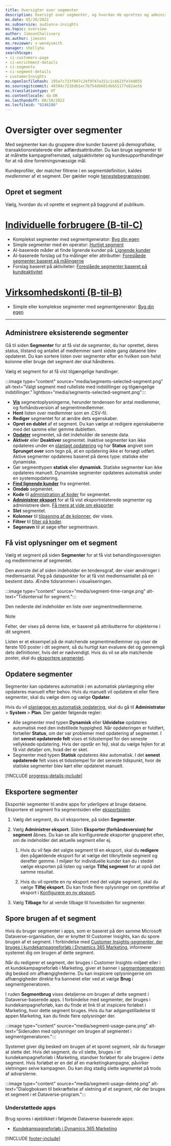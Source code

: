 ```yaml
---
title: Oversigter over segmenter
description: Oversigt over segmenter, og hvordan de oprettes og administreres.
ms.date: 05/20/2022
ms.subservice: audience-insights
ms.topic: overview
author: JimsonChalissery
ms.author: jimsonc
ms.reviewer: v-wendysmith
manager: shellyha
searchScope:
- ci-customers-page
- ci-enrichment-details
- ci-segments
- ci-segment-details
- customerInsights
ms.openlocfilehash: 195a7c733f047c24f9f47a151c1cb623fe34d055
ms.sourcegitcommit: 49394c7216db1ec7b754db6014b651177e82ae5b
ms.translationtype: HT
ms.contentlocale: da-DK
ms.lasthandoff: 08/10/2022
ms.locfileid: "9246286"
---
```

# <a name="segments-overview"></a>Oversigter over segmenter

Med segmenter kan du gruppere dine kunder baseret på demografiske, transaktionsrelaterede eller adfærdsattributter. Du kan bruge segmenter til at målrette kampagnefremstød, salgsaktiviteter og kundesupporthandlinger for at nå dine forretningsmæssige mål.

Kundeprofiler, der matcher filtrene i en segmentdefinition, kaldes *medlemmer* af et segment. Der gælder nogle [tjenestebegrænsninger](/dynamics365/customer-insights/service-limits).

## <a name="create-a-segment"></a>Opret et segment

Vælg, hvordan du vil oprette et segment på baggrund af publikum.

# <a name="individual-consumers-b-to-c"></a>[Individuelle forbrugere (B-til-C)](#tab/b2c)

- Komplekst segmenter med segmentgenerator: [Byg din egen](segment-builder.md)
- Simple segmenter med én operator: [Hurtigt segment](segment-quick.md)
- AI-baserede måder at finde lignende kunder på: [Lignende kunder](find-similar-customer-segments.md)
- AI-baserede forslag ud fra målinger eller attributter: [Foreslåede segmenter baseret på målingerne](suggested-segments.md)
- Forslag baseret på aktiviteter: [Foreslåede segmenter baseret på kundeaktivitet](suggested-segments-activity.md)

# <a name="business-accounts-b-to-b"></a>[Virksomhedskonti (B-til-B)](#tab/b2b)

- Simple eller komplekse segmenter med segmentgenerator: [Byg din egen](segment-builder.md)

---

## <a name="manage-existing-segments"></a>Administrere eksisterende segmenter

Gå til siden **Segmenter** for at få vist de segmenter, du har oprettet, deres status, tilstand og antallet af medlemmer samt sidste gang dataene blev opdateret. Du kan sortere listen over segmenter efter en hvilken som helst kolonne eller bruge det segment der skal håndteres.

Vælg et segment for at få vist tilgængelige handlinger.

:::image type="content" source="media/segments-selected-segment.png" alt-text="Valgt segment med rulleliste med indstillinger og tilgængelige indstillinger." lightbox="media/segments-selected-segment.png":::

- [**Vis**](#view-segment-details) segmentoplysningerne, herunder tendensen for antal medlemmer, og forhåndsversion af segmentmedlemmer.
- **Hent** listen over medlemmer som en .CSV-fil.
- **Rediger** segmentet for at ændre dets egenskaber.
- **Opret en dublet** af et segment. Du kan vælge at redigere egenskaberne med det samme eller gemme dubletten.
- [**Opdater**](#refresh-segments) segmentet, så det indeholder de seneste data.
- **Aktivér** eller **Deaktiver** segmentet. Inaktive segmenter kan ikke opdateres under en [planlagt opdatering](schedule-refresh.md) og har **Status** angivet som **Sprunget over** som tegn på, at en opdatering ikke er forsøgt udført. Aktive segmenter opdateres baseret på deres type: statiske eller dynamiske.
- Gør segmenttypen **statisk** eller **dynamisk**. Statiske segmenter kan ikke opdateres manuelt. Dynamiske segmenter opdateres automatisk under en systemopdatering.
- [**Find lignende kunder**](find-similar-customer-segments.md) fra segmentet.
- **Omdøb** segmentet.
- **Kode** til [administration af koder](work-with-tags-columns.md#manage-tags) for segmentet.
- [**Administrer eksport**](#export-segments) for at få vist eksportrelaterede segmenter og administrere dem. [Få mere at vide om eksporter](export-destinations.md)
- **Slet** segmentet.
- **Kolonner** til [tilpasning af de kolonner](work-with-tags-columns.md#customize-columns), der vises.
- **Filtrer** til [filter på koder](work-with-tags-columns.md#filter-on-tags).
- **Søgenavn** til at søge efter segmentnavn.

## <a name="view-segment-details"></a>Få vist oplysninger om et segment

Vælg et segment på siden **Segmenter** for at få vist behandlingsoversigten og medlemmerne af segmentet.

Den øverste del af siden indeholder en tendensgraf, der viser ændringer i medlemsantal. Peg på datapunkter for at få vist medlemsantallet på en bestemt dato. Ændre tidsrammen i visualiseringen.

:::image type="content" source="media/segment-time-range.png" alt-text="Tidsinterval for segment.":::

Den nederste del indeholder en liste over segmentmedlemmerne.

> [!NOTE]
> Felter, der vises på denne liste, er baseret på attributterne for objekterne i dit segment.
>
>Listen er et eksempel på de matchende segmentmedlemmer og viser de første 100 poster i dit segment, så du hurtigt kan evaluere det og gennemgå dets definitioner, hvis det er nødvendigt. Hvis du vil se alle matchende poster, skal du [eksportere segmentet](export-destinations.md).

## <a name="refresh-segments"></a>Opdatere segmenter

Segmenter kan opdateres automatisk i en automatisk planlægning eller opdateres manuelt efter behov. Hvis du manuelt vil opdatere et eller flere segmenter, skal du vælge dem og vælge **Opdater**.

Hvis du vil [planlægge en automatisk opdatering](schedule-refresh.md), skal du gå til **Administrator** > **System** > **Plan**. Der gælder følgende regler:

- Alle segmenter med typen **Dynamisk** eller **Udvidelse** opdateres automatisk med den indstillede hyppighed. Når opdateringen er fuldført, fortæller **Status**, om der var problemer med opdatering af segmentet. I det **senest opdaterede felt** vises et tidsstempel for den seneste vellykkede opdatering. Hvis der opstår en fejl, skal du vælge fejlen for at få vist detaljer om, hvad der er sket.
- Segmenter med typen **Statisk** opdateres *ikke* automatisk. I det **senest opdaterede** felt vises et tidsstempel for det seneste tidspunkt, hvor de statiske segmenter blev kørt eller opdateret manuelt.

[!INCLUDE [progress-details-include](includes/progress-details-pane.md)]

## <a name="export-segments"></a>Eksportere segmenter

Eksportér segmenter til andre apps for yderligere at bruge dataene. Eksportere et segment fra segmentsiden eller [eksportsiden](export-destinations.md).

1. Vælg det segment, du vil eksportere, på siden **Segmenter**.

1. Vælg **Administrer eksport**. Siden **Eksporter (forhåndsversion) for segment** åbnes. Du kan se alle konfigurerede eksporter grupperet efter, om de indeholder det aktuelle segment eller ej.

   1. Hvis du vil føje det valgte segment til en eksport, skal du **redigere** den pågældende eksport for at vælge det tilknyttede segment og derefter gemme. I miljøer for individuelle kunder kan du i stedet vælge eksporten på listen og vælge **Tilføj segment** for at opnå det samme resultat.

   1. Hvis du vil oprette en ny eksport med det valgte segment, skal du vælge **Tilføj eksport**. Du kan finde flere oplysninger om oprettelse af eksport i [Konfigurere en ny eksport](export-destinations.md#set-up-a-new-export).

1. Vælg **Tilbage** for at vende tilbage til hovedsiden for segmenter.

## <a name="track-usage-of-a-segment"></a>Spore brugen af et segment

Hvis du bruger segmenter i apps, som er baseret på den samme Microsoft Dataverse-organisation, der er knyttet til Customer Insights, kan du spore brugen af et segment. I forbindelse med [Customer Insights-segmenter, der bruges i kundekampagneforløb i Dynamics 365 Marketing](/dynamics365/marketing/real-time-marketing-ci-profile), informerer systemet dig om brugen af dette segment.

Når du redigerer et segment, der bruges i Customer Insights-miljøet eller i et kundekampagneforløb i Marketing, giver et banner i [segmentgeneratoren](segment-builder.md) dig besked om afhængighederne. Du kan inspicere oplysningerne om afhængigheder direkte fra banneret eller ved at vælge **Brug** i segmentgeneratoren.

I ruden **Segmentbrug** vises detaljerne om brugen af dette segment i Dataverse-baserede apps. I forbindelse med segmenter, der bruges i kundekampagneforløb, kan du finde et link til at inspicere forløbet i Marketing, hvor dette segment bruges. Hvis du har adgangstilladelse til appen Marketing, kan du finde flere oplysninger der.

:::image type="content" source="media/segment-usage-pane.png" alt-text="Sideruden med oplysninger om brugen af segmentet i segmentgeneratoren.":::

Systemet giver dig besked om brugen af et sporet segment, når du forsøger at slette det. Hvis det segment, du vil slette, bruges i et kundekampagneforløb i Marketing, standser forløbet for alle brugere i dette segment. Hvis forløbet er en del af en marketingkampagne, påvirker sletningen selve kampagnen. Du kan dog stadig slette segmentet på trods af advarslerne.

:::image type="content" source="media/segment-usage-delete.png" alt-text="Dialogboksen til bekræftelse af sletning af et segment, når der bruges et segment i et Dataverse-program.":::

### <a name="supported-apps"></a>Understøttede apps

Brug spores i øjeblikket i følgende Dataverse-baserede apps:

- [Kundekampagneforløb i Dynamics 365 Marketing](/dynamics365/marketing/real-time-marketing-ci-profile)

[!INCLUDE [footer-include](includes/footer-banner.md)]
